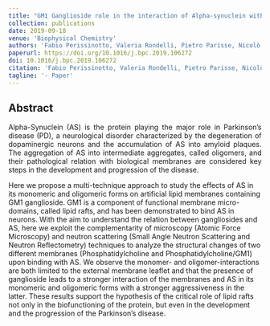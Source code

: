 ```yaml
---
title: "GM1 Ganglioside role in the interaction of Alpha-synuclein with lipid membranes: Morphology and structure"
collection: publications
date: 2019-09-18
venue: 'Biophysical Chemistry'
authors: 'Fabio Perissinotto, Valeria Rondelli, Pietro Parisse, Nicolò Tormena, Alessandro Zunino, László Almásy, Dániel Géza Merkel, László Bottyán, Szilárd Sajti, Loredana Casalis'
paperurl: https://doi.org/10.1016/j.bpc.2019.106272
doi: 10.1016/j.bpc.2019.106272
citation: 'Fabio Perissinotto, Valeria Rondelli, Pietro Parisse, Nicolò Tormena, Alessandro Zunino, László Almásy, Dániel Géza Merkel, László Bottyán, Szilárd Sajti, and Loredana Casalis. “GM1 Ganglioside role in the interaction of Alpha-synuclein with lipid membranes: Morphology and structure”. Biophysical Chemistry 255 (2019), p. 106272'
tagline: '- Paper'
---
```


<h2> Abstract </h2>
<p align= "justify">
Alpha-Synuclein (AS) is the protein playing the major role in Parkinson’s disease (PD), a neurological disorder characterized by the degeneration of dopaminergic neurons and the accumulation of AS into amyloid plaques. The aggregation of AS into intermediate aggregates, called oligomers, and their pathological relation with biological membranes are considered key steps in the development and progression of the disease.

Here we propose a multi-technique approach to study the effects of AS in its monomeric and oligomeric forms on artificial lipid membranes containing GM1 ganglioside. GM1 is a component of functional membrane micro-domains, called lipid rafts, and has been demonstrated to bind AS in neurons. With the aim to understand the relation between gangliosides and AS, here we exploit the complementarity of microscopy (Atomic Force Microscopy) and neutron scattering (Small Angle Neutron Scattering and Neutron Reflectometry) techniques to analyze the structural changes of two different membranes (Phosphatidylcholine and Phosphatidylcholine/GM1) upon binding with AS. We observe the monomer- and oligomer-interactions are both limited to the external membrane leaflet and that the presence of ganglioside leads to a stronger interaction of the membranes and AS in its monomeric and oligomeric forms with a stronger aggressiveness in the latter. These results support the hypothesis of the critical role of lipid rafts not only in the biofunctioning of the protein, but even in the development and the progression of the Parkinson’s disease.